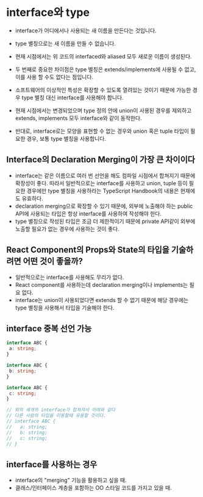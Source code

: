 # interface와 type

- interface가 어디에서나 사용되는 새 이름을 만든다는 것입니다.
- type 별칭으로는 새 이름을 만들 수 없습니다.

- 현재 시점에서는 위 코드의 interfaced와 aliased 모두 새로운 이름이 생성된다.
- 두 번째로 중요한 차이점은 type 별칭은 extends/implements에 사용될 수 없고, 이를 사용 할 수도 없다는 점입니다.
- 소프트웨어의 이상적인 특성은 확장할 수 있도록 열려있는 것이기 때문에 가능한 경우 type 별칭 대신 interface를 사용해야 합니다.

- 현재 시점에서는 변경되었으며 type 정의 안에 union이 사용된 경우를 제외하고 extends, implements 모두 interface와 같이 동작한다.
- 반대로, interface로는 모양을 표현할 수 없는 경우와 union 혹은 tuple 타입이 필요한 경우, 보통 type 별칭을 사용합니다.

## Interface의 Declaration Merging이 가장 큰 차이이다

- interface는 같은 이름으로 여러 번 선언을 해도 컴파일 시점에서 합쳐지기 때문에 확장성이 좋다. 따라서 일반적으로는 interface를 사용하고 union, tuple 등이 필요한 경우에만 type 별칭을 사용하라는 TypeScript Handbook의 내용은 현재에도 유효하다.
- declaration merging으로 확장할 수 있기 때문에, 외부에 노출해야 하는 public API에 사용되는 타입은 항상 interface를 사용하여 작성해야 한다.
- type 별칭으로 작성된 타입은 조금 더 제한적이기 때문에 private API같이 외부에 노출할 필요가 없는 경우에 사용하는 것이 좋다.

## React Component의 Props와 State의 타입을 기술하려면 어떤 것이 좋을까?

- 일반적으로는 interface를 사용해도 무리가 없다.
- React component를 사용하는데 declaration merging이나 implements는 필요 없다.
- interface는 union이 사용되었다면 extends 할 수 없기 때문에 해당 경우에는 type 별칭을 사용해서 타입을 기술해야 한다.

## interface 중복 선언 가능

```typescript
interface ABC {
 a: string;
}

interface ABC {
 b: string;
}

interface ABC {
 c: string;
}

// 위의 세개의 interface가 합쳐져서 아래와 같다
// 다른 사람의 타입을 이용할때 유용할 것이다.
// interface ABC {
//   a: string;
//   b: string;
//   c: string;
// }
```

## interface를 사용하는 경우

- interface의 "merging" 기능을 활용하고 싶을 때.
- 클래스/인터페이스 계층을 포함하는 OO 스타일 코드를 가지고 있을 때.
